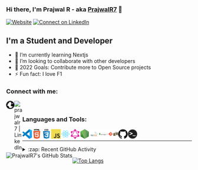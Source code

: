### Hi there, I'm Prajwal R - aka [PrajwalR7][website] 👋

[![Website](https://img.shields.io/website?label=PrajwalR7.com&style=for-the-badge&url=https%3A%2F%2Fcodestackr.com)](https://prajwalr7.github.io/portfolio)
[![Connect on LinkedIn](https://img.shields.io/badge/--linkedin?label=LinkedIn&logo=LinkedIn&style=social)](www.linkedin.com/in/prajwal-ramesh-918a84187)

## I'm a Student and Developer 

- 🌱 I’m currently learning Nextjs
- 👯 I’m looking to collaborate with other developers
- 🥅 2022 Goals: Contribute more to Open Source projects
- ⚡ Fun fact: I love F1

### Connect with me:

[<img align="left" alt="prajwalr7" width="22px" src="https://raw.githubusercontent.com/iconic/open-iconic/master/svg/globe.svg" />][website]
[<img align="left" alt="prajwalr7 | LinkedIn" width="22px" src="https://cdn.jsdelivr.net/npm/simple-icons@v3/icons/linkedin.svg" />][linkedin]

<br />

### Languages and Tools:

<img align="left" alt="Visual Studio Code" width="26px" src="https://raw.githubusercontent.com/github/explore/80688e429a7d4ef2fca1e82350fe8e3517d3494d/topics/visual-studio-code/visual-studio-code.png" />
<img align="left" alt="HTML5" width="26px" src="https://raw.githubusercontent.com/github/explore/80688e429a7d4ef2fca1e82350fe8e3517d3494d/topics/html/html.png" />
<img align="left" alt="CSS3" width="26px" src="https://raw.githubusercontent.com/github/explore/80688e429a7d4ef2fca1e82350fe8e3517d3494d/topics/css/css.png" />
<img align="left" alt="JavaScript" width="26px" src="https://raw.githubusercontent.com/github/explore/80688e429a7d4ef2fca1e82350fe8e3517d3494d/topics/javascript/javascript.png" />
<img align="left" alt="React" width="26px" src="https://raw.githubusercontent.com/github/explore/80688e429a7d4ef2fca1e82350fe8e3517d3494d/topics/react/react.png" />
<img align="left" alt="GraphQL" width="26px" src="https://raw.githubusercontent.com/github/explore/80688e429a7d4ef2fca1e82350fe8e3517d3494d/topics/graphql/graphql.png" />
<img align="left" alt="Node.js" width="26px" src="https://raw.githubusercontent.com/github/explore/80688e429a7d4ef2fca1e82350fe8e3517d3494d/topics/nodejs/nodejs.png" />
<img align="left" alt="MySQL" width="26px" src="https://raw.githubusercontent.com/github/explore/80688e429a7d4ef2fca1e82350fe8e3517d3494d/topics/mysql/mysql.png" />
<img align="left" alt="MongoDB" width="26px" src="https://raw.githubusercontent.com/github/explore/80688e429a7d4ef2fca1e82350fe8e3517d3494d/topics/mongodb/mongodb.png" />
<img align="left" alt="Git" width="26px" src="https://raw.githubusercontent.com/github/explore/80688e429a7d4ef2fca1e82350fe8e3517d3494d/topics/git/git.png" />
<img align="left" alt="GitHub" width="26px" src="https://raw.githubusercontent.com/github/explore/78df643247d429f6cc873026c0622819ad797942/topics/github/github.png" />
<img align="left" alt="Terminal" width="26px" src="https://raw.githubusercontent.com/github/explore/80688e429a7d4ef2fca1e82350fe8e3517d3494d/topics/terminal/terminal.png" />

<br />

---

<details>
  <summary>:zap: Recent GitHub Activity</summary>
  
<!--START_SECTION:activity-->
  <!--END_SECTION:activity-->

</details>

<img align="left" alt="PrajwalR7's GitHub Stats" src="https://github-readme-stats.vercel.app/api?username=PrajwalR7&show_icons=true&hide_border=true&theme=dracula" />

[![Top Langs](https://github-readme-stats.vercel.app/api/top-langs/?username=PrajwalR7)](https://github.com/PrajwalR7/github-readme-stats)


[website]: https://prajwalr7.github.io/portfolio
[linkedin]: www.linkedin.com/in/prajwal-ramesh-918a84187
